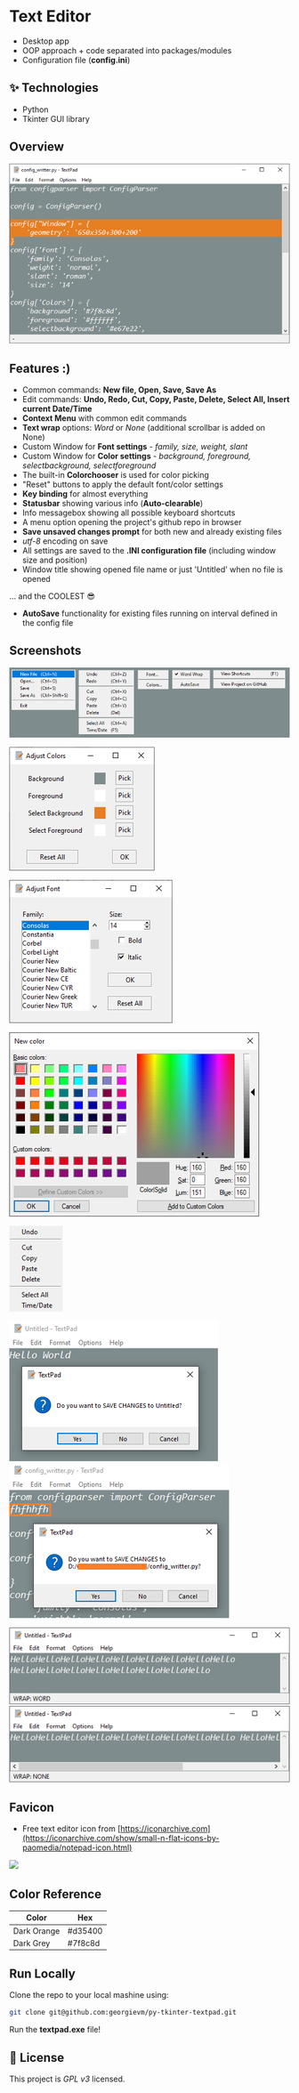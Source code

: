 
# Text Editor

- Desktop app
- OOP approach + code separated into packages/modules
- Configuration file (**config.ini**)


## ✨ Technologies

* Python
* Tkinter GUI library


## Overview

![App Screenshot](https://github.com/georgievm/py-tkinter-textpad/blob/dd674024deac9461d28f7058359b9a72a33d060a/readme-media/opened_file.png)
## Features :)

- Common commands: **New file, Open, Save, Save As**
- Edit commands: **Undo, Redo, Cut, Copy, Paste, Delete, Select All, Insert current Date/Time**
- **Context Menu** with common edit commands
- **Text wrap** options: *Word* or *None* (additional scrollbar is added on None)
- Custom Window for **Font settings** - *family, size, weight, slant*
- Custom Window for **Color settings** - *background, foreground, selectbackground, selectforeground*
- The built-in **Colorchooser** is used for color picking
- "Reset" buttons to apply the default font/color settings
- **Key binding** for almost everything
- **Statusbar** showing various info (**Auto-clearable**)
- Info messagebox showing all possible keyboard shortcuts
- A menu option opening the project's github repo in browser
- **Save unsaved changes prompt** for both new and already existing files
- *utf-8* encoding on save
- All settings are saved to the **.INI configuration file** (including window size and position)
- Window title showing opened file name or just 'Untitled' when no file is opened

... and the COOLEST 😎
- **AutoSave** functionality for existing files running on interval defined in the config file

## Screenshots

![menu options](https://github.com/georgievm/py-tkinter-textpad/blob/dd674024deac9461d28f7058359b9a72a33d060a/readme-media/menu_options.png)

![color settings](https://github.com/georgievm/py-tkinter-textpad/blob/dd674024deac9461d28f7058359b9a72a33d060a/readme-media/adjust_colors.png)

![font settings](https://github.com/georgievm/py-tkinter-textpad/blob/dd674024deac9461d28f7058359b9a72a33d060a/readme-media/adjust_font.png)

![color picker](https://github.com/georgievm/py-tkinter-textpad/blob/dd674024deac9461d28f7058359b9a72a33d060a/readme-media/color_picker.png)

![context menu](https://github.com/georgievm/py-tkinter-textpad/blob/dd674024deac9461d28f7058359b9a72a33d060a/readme-media/context_menu.png)

![save changes1](https://github.com/georgievm/py-tkinter-textpad/blob/dd674024deac9461d28f7058359b9a72a33d060a/readme-media/save_changes.png)
![save changes2](https://github.com/georgievm/py-tkinter-textpad/blob/dd674024deac9461d28f7058359b9a72a33d060a/readme-media/save_changes_opened_file.png)

![text wrap word](https://github.com/georgievm/py-tkinter-textpad/blob/dd674024deac9461d28f7058359b9a72a33d060a/readme-media/wrap_word.png)
![tetx wrap none](https://github.com/georgievm/py-tkinter-textpad/blob/dd674024deac9461d28f7058359b9a72a33d060a/readme-media/wrap_none.png)

## Favicon

- Free text editor icon from [https://iconarchive.com](https://iconarchive.com/show/small-n-flat-icons-by-paomedia/notepad-icon.html)

<img width="64" src="https://github.com/georgievm/py-tkinter-textpad/blob/dd674024deac9461d28f7058359b9a72a33d060a/icon.ico">

## Color Reference

| Color            | Hex |
| -----------------| --- |
| Dark Orange          | #d35400 |
| Dark Grey            | #7f8c8d |

## Run Locally

Clone the repo to your local mashine using:
```bash
git clone git@github.com:georgievm/py-tkinter-textpad.git
```

Run the **textpad.exe** file!

    
## 📝 License

This project is *GPL v3* licensed.
